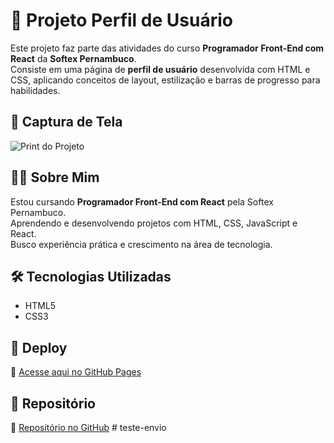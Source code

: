 # 🌟 Projeto Perfil de Usuário

Este projeto faz parte das atividades do curso **Programador Front-End com React** da **Softex Pernambuco**.  
Consiste em uma página de **perfil de usuário** desenvolvida com HTML e CSS, aplicando conceitos de layout, estilização e barras de progresso para habilidades.

## 📸 Captura de Tela
![Print do Projeto](assets/screencapture.png)

## 👩‍💻 Sobre Mim
Estou cursando **Programador Front-End com React** pela Softex Pernambuco.  
Aprendendo e desenvolvendo projetos com HTML, CSS, JavaScript e React.  
Busco experiência prática e crescimento na área de tecnologia.

## 🛠️ Tecnologias Utilizadas
- HTML5  
- CSS3  

## 🚀 Deploy
🔗 [Acesse aqui no GitHub Pages](https://silviareis1.github.io/perfil-do-usuario-bfd-softex-pernambunco/)  

## 📂 Repositório
🔗 [Repositório no GitHub](https://github.com/Silviareis1/perfil-do-usuario-bfd-softex-pernambunco)
#   t e s t e - e n v i o  
 